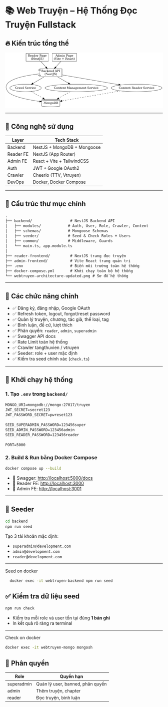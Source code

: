 
# 📚 Web Truyện – Hệ Thống Đọc Truyện Fullstack

## 🔥 Kiến trúc tổng thể

![WebTruyen Architecture](./webtruyen-architecture.png)

---

## 🧱 Công nghệ sử dụng

| Layer        | Tech Stack                              |
|--------------|------------------------------------------|
| Backend      | NestJS + MongoDB + Mongoose              |
| Reader FE    | NextJS (App Router)                      |
| Admin FE     | React + Vite + TailwindCSS               |
| Auth         | JWT + Google OAuth2                      |
| Crawler      | Cheerio (TTV, Vtruyen)                   |
| DevOps       | Docker, Docker Compose                   |

---

## 📁 Cấu trúc thư mục chính

```
.
├── backend/                 # NestJS Backend API
│   ├── modules/            # Auth, User, Role, Crawler, Content
│   ├── schemas/            # Mongoose Schemas
│   ├── seeder/             # Seed & Check Roles + Users
│   ├── common/             # Middleware, Guards
│   └── main.ts, app.module.ts
│
├── reader-frontend/         # NextJS trang đọc truyện
├── admin-frontend/          # Vite React trang quản trị
├── .env                     # Biến môi trường toàn hệ thống
├── docker-compose.yml       # Khởi chạy toàn bộ hệ thống
└── webtruyen-architecture-updated.png # Sơ đồ hệ thống
```

---

## 🧪 Các chức năng chính

- ✅ Đăng ký, đăng nhập, Google OAuth
- ✅ Refresh token, logout, forgot/reset password
- ✅ Quản lý truyện, chương, tác giả, thể loại, tag
- ✅ Bình luận, đề cử, lượt thích
- ✅ Phân quyền: `reader`, `admin`, `superadmin`
- ✅ Swagger API docs
- ✅ Rate Limit toàn hệ thống
- ✅ Crawler tangthuvien / vtruyen
- ✅ Seeder: role + user mặc định
- ✅ Kiểm tra seed chính xác (`check.ts`)

---

## 🚀 Khởi chạy hệ thống

### 1. Tạo `.env` trong `backend/`

```env
MONGO_URI=mongodb://mongo:27017/truyen
JWT_SECRET=secret123
JWT_PASSWORD_SECRET=pwreset123

SEED_SUPERADMIN_PASSWORD=123456super
SEED_ADMIN_PASSWORD=123456admin
SEED_READER_PASSWORD=123456reader

PORT=5000
```

### 2. Build & Run bằng Docker Compose

```bash
docker compose up --build
```

- 🔗 Swagger: [http://localhost:5000/docs](http://localhost:5000/docs)
- 🔗 Reader FE: [http://localhost:3000](http://localhost:3000)
- 🔗 Admin FE: [http://localhost:3001](http://localhost:3001)

---

## 🧬 Seeder

```bash
cd backend
npm run seed
```

Tạo 3 tài khoản mặc định:
- `superadmin@development.com`
- `admin@development.com`
- `reader@development.com`

---

Seed on docker
```bash
  docker exec -it webtruyen-backend npm run seed
```


## ✅ Kiểm tra dữ liệu seed

```bash
npm run check
```

- Kiểm tra mỗi role và user tồn tại đúng **1 bản ghi**
- In kết quả rõ ràng ra terminal

---

Check on docker
```bash
docker exec -it webtruyen-mongo mongosh
```

## 📎 Phân quyền

| Role        | Quyền hạn                         |
|-------------|-----------------------------------|
| superadmin  | Quản lý user, banned, phân quyền |
| admin       | Thêm truyện, chapter              |
| reader      | Đọc truyện, bình luận             |
